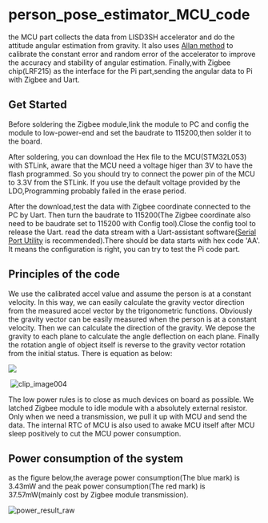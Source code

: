 # person_pose_estimator_MCU_code

the MCU part collects the data from LISD3SH accelerator and do the attitude angular estimation from gravity. It also uses [Allan method](https://github.com/rpng/kalibr_allan) to calibrate the constant error and random error of the accelerator to improve the accuracy and stability of angular estimation. Finally,with Zigbee chip(LRF215) as the interface for the Pi part,sending the angular data to Pi with Zigbee and Uart.   

## Get Started

Before soldering the Zigbee module,link the module to PC and config the module to low-power-end and set the baudrate to 115200,then solder it to the board.

After soldering, you can download the Hex file to the MCU(STM32L053) with STLink, aware that the MCU need a voltage higer than 3V to have the flash programmed. So you should try to connect the power pin of the MCU to 3.3V from the STLink. If you use the default voltage provided by the LDO,Programming probably failed in the erase period.

After the download,test the data with Zigbee coordinate connected to the PC by Uart. Then turn the baudrate to 115200(The Zigbee coordinate also need to be baudrate set to 115200 with Config tool).Close the config tool to release the Uart. read the data stream with a Uart-assistant software([Serial Port Utility](https://serialport.en.softonic.com) is recommended).There should be data starts with hex code 'AA'.  It means the configuration is right, you can try to test the Pi code part.

## Principles of the code

We use the calibrated accel value and assume the person is at a constant velocity. In this way, we can easily calculate the gravity vector direction from the measured accel vector by the trigonometric functions. Obviously the gravity vector can be easily measured when the person is at a constant velocity. Then we can calculate the direction of  the gravity. We depose the gravity to each plane to calculate  the angle deflection on each plane. Finally the rotation angle of object itself is reverse to the gravity vector rotation from the initial status. There is equation as below:

![](C:\Users\FengCheng\Desktop\1706010213-计算机2班-黎冯成\clip_image002.gif)

​																				![clip_image004](C:\Users\FengCheng\Desktop\1706010213-计算机2班-黎冯成\clip_image004.gif)

The low power rules is to close as much devices on board as possible. We latched Zigbee module to idle module with a absolutely external resistor. Only when we need a transmission, we pull it up with MCU and send the data. The internal RTC of MCU is also used to awake MCU itself after MCU sleep positively to cut the MCU power consumption.  



## Power consumption of the system

as the figure below,the average power consumption(The blue mark) is 3.43mW and the peak power consumption(The red mark) is 37.57mW(mainly cost by Zigbee module transmission).

![power_result_raw](https://github.com/LiFengcheng01/fengcheng.github.io/blob/master/power_result_raw.png)
